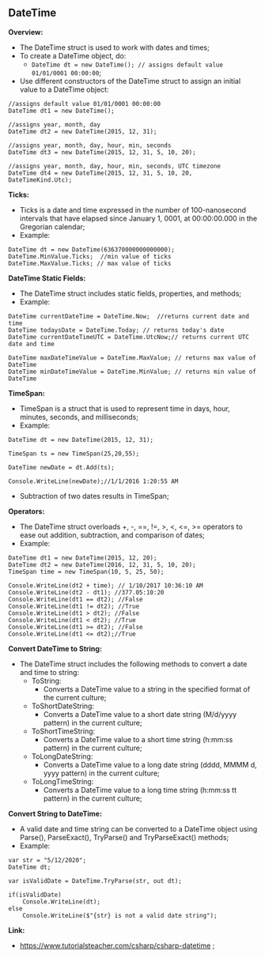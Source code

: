## DateTime

**Overview:**

- The DateTime struct is used to work with dates and times;
- To create a DateTime object, do:
    - `DateTime dt = new DateTime(); // assigns default value 01/01/0001 00:00:00`;
- Use different constructors of the DateTime struct to assign an initial value to a DateTime object:
```
//assigns default value 01/01/0001 00:00:00
DateTime dt1 = new DateTime(); 

//assigns year, month, day
DateTime dt2 = new DateTime(2015, 12, 31); 

//assigns year, month, day, hour, min, seconds
DateTime dt3 = new DateTime(2015, 12, 31, 5, 10, 20);
 
//assigns year, month, day, hour, min, seconds, UTC timezone
DateTime dt4 = new DateTime(2015, 12, 31, 5, 10, 20, DateTimeKind.Utc);
```

**Ticks:**

- Ticks is a date and time expressed in the number of 100-nanosecond intervals that have elapsed since January 1, 0001, at 00:00:00.000 in the Gregorian calendar;
- Example:
```
DateTime dt = new DateTime(636370000000000000); 
DateTime.MinValue.Ticks;  //min value of ticks
DateTime.MaxValue.Ticks; // max value of ticks
```

**DateTime Static Fields:**

- The DateTime struct includes static fields, properties, and methods;
- Example:
```
DateTime currentDateTime = DateTime.Now;  //returns current date and time
DateTime todaysDate = DateTime.Today; // returns today's date
DateTime currentDateTimeUTC = DateTime.UtcNow;// returns current UTC date and time

DateTime maxDateTimeValue = DateTime.MaxValue; // returns max value of DateTime
DateTime minDateTimeValue = DateTime.MinValue; // returns min value of DateTime
```

**TimeSpan:**

- TimeSpan is a struct that is used to represent time in days, hour, minutes, seconds, and milliseconds;
- Example:
```
DateTime dt = new DateTime(2015, 12, 31);
           
TimeSpan ts = new TimeSpan(25,20,55);
 
DateTime newDate = dt.Add(ts);

Console.WriteLine(newDate);//1/1/2016 1:20:55 AM
```
- Subtraction of two dates results in TimeSpan;

**Operators:**

- The DateTime struct overloads +, -, ==, !=, >, <, <=, >= operators to ease out addition, subtraction, and comparison of dates;
- Example:
```
DateTime dt1 = new DateTime(2015, 12, 20);
DateTime dt2 = new DateTime(2016, 12, 31, 5, 10, 20); 
TimeSpan time = new TimeSpan(10, 5, 25, 50);

Console.WriteLine(dt2 + time); // 1/10/2017 10:36:10 AM
Console.WriteLine(dt2 - dt1); //377.05:10:20
Console.WriteLine(dt1 == dt2); //False
Console.WriteLine(dt1 != dt2); //True
Console.WriteLine(dt1 > dt2); //False
Console.WriteLine(dt1 < dt2); //True
Console.WriteLine(dt1 >= dt2); //False
Console.WriteLine(dt1 <= dt2);//True
```

**Convert DateTime to String:**

- The DateTime struct includes the following methods to convert a date and time to string:
    - ToString:
        - Converts a DateTime value to a string in the specified format of the current culture;
    - ToShortDateString:
        - Converts a DateTime value to a short date string (M/d/yyyy pattern) in the current culture;
    - ToShortTimeString:
        - Converts a DateTime value to a short time string (h:mm:ss pattern) in the current culture;
    - ToLongDateString:
        - Converts a DateTime value to a long date string (dddd, MMMM d, yyyy pattern) in the current culture;
    - ToLongTimeString:
        - Converts a DateTime value to a long time string (h:mm:ss tt pattern) in the current culture;

**Convert String to DateTime:**

- A valid date and time string can be converted to a DateTime object using Parse(), ParseExact(), TryParse() and TryParseExact() methods;
- Example:
```
var str = "5/12/2020";
DateTime dt;
            
var isValidDate = DateTime.TryParse(str, out dt);

if(isValidDate)
    Console.WriteLine(dt);
else
    Console.WriteLine($"{str} is not a valid date string");
```

**Link:**

- https://www.tutorialsteacher.com/csharp/csharp-datetime ;